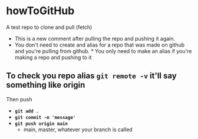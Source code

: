 # howToGitHub
A test repo to clone and pull (fetch)

* This is a new comment after pulling the repo and pushing it again.
* You don't need to create and alias for a repo that was made on github and you're pulling from github.
      * You only need to make an alias if you're making a repo and pushing to it

To check you repo alias **`git remote -v`** it'll say something like origin
----
Then push
   * **`git add .`**
   * **`git commit -m 'message'`**
   * **`git push origin main`**
     * main, master, whatever your branch is called
